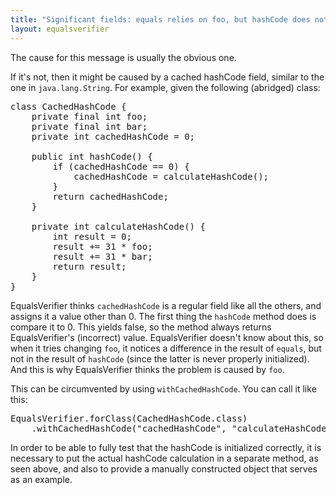 ```yaml
---
title: "Significant fields: equals relies on foo, but hashCode does not"
layout: equalsverifier
---
```

The cause for this message is usually the obvious one.

If it's not, then it might be caused by a cached hashCode field, similar to the one in `java.lang.String`. For example, given the following (abridged) class:

<pre class="prettyprint">
class CachedHashCode {
    private final int foo;
    private final int bar;
    private int cachedHashCode = 0;

    public int hashCode() {
        if (cachedHashCode == 0) {
            cachedHashCode = calculateHashCode();
        }
        return cachedHashCode;
    }

    private int calculateHashCode() {
        int result = 0;
        result += 31 * foo;
        result += 31 * bar;
        return result;
    }
}
</pre>

EqualsVerifier thinks `cachedHashCode` is a regular field like all the others, and assigns it a value other than 0. The first thing the `hashCode` method does is compare it to 0. This yields false, so the method always returns EqualsVerifier's (incorrect) value. EqualsVerifier doesn't know about this, so when it tries changing `foo`, it notices a difference in the result of `equals`, but not in the result of `hashCode` (since the latter is never properly initialized). And this is why EqualsVerifier thinks the problem is caused by `foo`.

This can be circumvented by using `withCachedHashCode`. You can call it like this:

<pre class="prettyprint">
EqualsVerifier.forClass(CachedHashCode.class)
    .withCachedHashCode("cachedHashCode", "calculateHashCode", new CachedHashCode());
</pre>

In order to be able to fully test that the hashCode is initialized correctly, it is necessary to put the actual hashCode calculation in a separate method, as seen above, and also to provide a manually constructed object that serves as an example.

